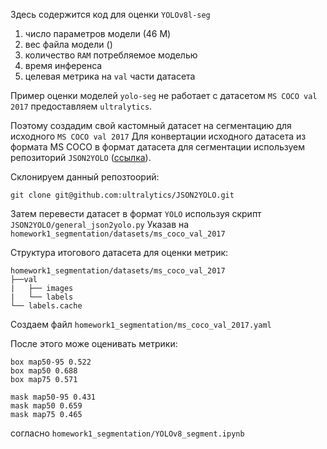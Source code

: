 Здесь содержится код для оценки `YOLOv8l-seg`

1. число параметров модели (46 M)
2. вес файла модели ()
3. количество `RAM` потребляемое моделью
4. время инференса
5. целевая метрика на `val` части датасета

Пример оценки моделей `yolo-seg` не работает с датасетом `MS COCO val 2017` предоставляем `ultralytics`.

Поэтому создадим свой кастомный датасет на сегментацию для исходного `MS COCO val 2017`
Для конвертации исходного датасета из формата MS COCO в формат датасета для сегментации используем репозиторий `JSON2YOLO` ([ссылка](https://github.com/ultralytics/JSON2YOLO)).

Склонируем данный репозтоорий:
```
git clone git@github.com:ultralytics/JSON2YOLO.git
```

Затем перевести датасет в формат `YOLO` используя скрипт `JSON2YOLO/general_json2yolo.py`
Указав на `homework1_segmentation/datasets/ms_coco_val_2017`

Структура итогового датасета для оценки метрик:
```
homework1_segmentation/datasets/ms_coco_val_2017
├──val
|   ├── images
|   └── labels
└── labels.cache
```

Создаем файл `homework1_segmentation/ms_coco_val_2017.yaml`

После этого може оценивать метрики:

```
box map50-95 0.522
box map50 0.688
box map75 0.571

mask map50-95 0.431
mask map50 0.659
mask map75 0.465
```
согласно `homework1_segmentation/YOLOv8_segment.ipynb`
